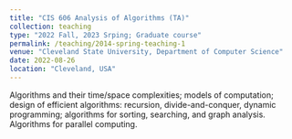 ```yaml
---
title: "CIS 606 Analysis of Algorithms (TA)"
collection: teaching
type: "2022 Fall, 2023 Srping; Graduate course"
permalink: /teaching/2014-spring-teaching-1
venue: "Cleveland State University, Department of Computer Science"
date: 2022-08-26
location: "Cleveland, USA"
---
```


Algorithms and their time/space complexities; models of computation; design of efficient algorithms: recursion, divide-and-conquer, dynamic programming; algorithms for sorting, searching, and graph analysis. Algorithms for parallel computing.

